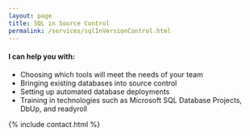 ```yaml
---
layout: page
title: SQL in Source Control
permalink: /services/sqlInVersionControl.html
---
```


#### I can help you with: 

- Choosing which tools will meet the needs of your team
- Bringing existing databases into source control
- Setting up automated database deployments
- Training in technologies such as Microsoft SQL Database Projects, DbUp, and  readyroll


{% include contact.html %}

